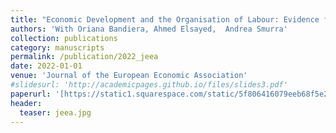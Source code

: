 ```yaml
---
title: "Economic Development and the Organisation of Labour: Evidence from the Jobs of the World Project"
authors: 'With Oriana Bandiera, Ahmed Elsayed,  Andrea Smurra'
collection: publications
category: manuscripts
permalink: /publication/2022_jeea
date: 2022-01-01
venue: 'Journal of the European Economic Association'
#slidesurl: 'http://academicpages.github.io/files/slides3.pdf'
paperurl: '[https://static1.squarespace.com/static/5f806416079eeb68f5e277b1/t/62643ef445ee9d07550f8246/1650736903363/Balboni_etal_2021_Why-do-People-Stay-Poor.pdf](https://academic.oup.com/jeea/article/20/6/2226/6763595)'
header:
  teaser: jeea.jpg
---
```


